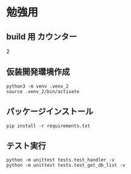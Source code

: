 勉強用
==============================================
## build 用 カウンター
2

## 仮装開発環境作成
```
python3 -m venv .venv_2
source .venv_2/bin/activate
```

## パッケージインストール
`pip install -r requirements.txt`

## テスト実行
```
python -m unittest tests.test_handler -v
python -m unittest tests.test_get_db_list -v
```

